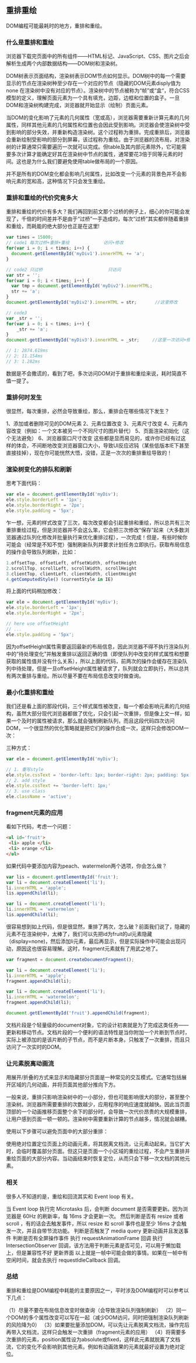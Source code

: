 ## 重排重绘
DOM编程可能最耗时的地方，重排和重绘。

### 什么是重排和重绘
浏览器下载完页面中的所有组件——HTML标记、JavaScript、CSS、图片之后会解析生成两个内部数据结构——DOM树和渲染树。

DOM树表示页面结构，渲染树表示DOM节点如何显示。DOM树中的每一个需要显示的节点在渲染树种至少存在一个对应的节点（隐藏的DOM元素disply值为none 在渲染树中没有对应的节点）。渲染树中的节点被称为“帧”或“盒“，符合CSS模型的定义，理解页面元素为一个具有填充，边距，边框和位置的盒子。一旦DOM和渲染树构建完成，浏览器就开始显示（绘制）页面元素。

当DOM的变化影响了元素的几何属性（宽或高），浏览器需要重新计算元素的几何属性，同样其他元素的几何属性和位置也会因此受到影响。浏览器会使渲染树中受到影响的部分失效，并重新构造渲染树。这个过程称为重排。完成重排后，浏览器会重新绘制受影响的部分到屏幕，该过程称为重绘。由于浏览器的流布局，对渲染树的计算通常只需要遍历一次就可以完成。但table及其内部元素除外，它可能需要多次计算才能确定好其在渲染树中节点的属性，通常要花3倍于同等元素的时间。这也是为什么我们要避免使用table做布局的一个原因。

并不是所有的DOM变化都会影响几何属性，比如改变一个元素的背景色并不会影响元素的宽和高，这种情况下只会发生重绘。

### 重排和重绘的代价究竟多大
重排和重绘的代价有多大？我们再回到前文那个过桥的例子上，细心的你可能会发现了，千倍的时间差并不是由于“过桥”一手造成的，每次“过桥”其实都伴随着重排和重绘，而耗能的绝大部分也正是在这里!
```js
var times = 15000;
// code1 每次过桥+重排+重绘             访问+修改
for(var i = 0; i < times; i++) {
  document.getElementById('myDiv1').innerHTML += 'a';
}

// code2 只过桥                         只访问
var str = '';
for(var i = 0; i < times; i++) {
  var tmp = document.getElementById('myDiv2').innerHTML;
  str += 'a';
}
document.getElementById('myDiv2').innerHTML = str;       //这里修改

// code3 
var _str = '';
for(var i = 0; i < times; i++) {
    _str += 'a';
}
document.getElementById('myDiv3').innerHTML = _str;     //这里一次访问+修改

// 1: 2874.619ms
// 2: 11.154ms
// 3: 1.282ms
```
数据是不会撒谎的，看到了吧，多次访问DOM对于重排和重绘来说，耗时简直不值一提了。
### 重排何时发生
很显然，每次重排，必然会导致重绘，那么，重排会在哪些情况下发生？

1、添加或者删除可见的DOM元素
2、元素位置改变
3、元素尺寸改变
4、元素内容改变（例如：一个文本被另一个不同尺寸的图片替代）
5、页面渲染初始化（这个无法避免）
6、浏览器窗口尺寸改变
这些都是显而易见的，或许你已经有过这样的体会，不间断地改变浏览器窗口大小，导致UI反应迟钝（某些低版本IE下甚至直接挂掉），现在你可能恍然大悟，没错，正是一次次的重排重绘导致的！

### 渲染树变化的排队和刷新
思考下面代码：
```js
var ele = document.getElementById('myDiv');
ele.style.borderLeft = '1px';
ele.style.borderRight = '2px';
ele.style.padding = '5px';
```

乍一想，元素的样式改变了三次，每次改变都会引起重排和重绘，所以总共有三次重排重绘过程，但是浏览器并不会这么笨，它会把三次修改“保存”起来（大多数浏览器通过队列化修改并批量执行来优化重排过程），一次完成！但是，有些时候你可能会（经常是不知不觉）强制刷新队列并要求计划任务立即执行。获取布局信息的操作会导致队列刷新，比如：
```js
1.offsetTop, offsetLeft, offsetWidth, offsetHeight
2.scrollTop, scrollLeft, scrollWidth, scrollHeight
3.clientTop, clientLeft, clientWidth, clientHeight
4.getComputedStyle() (currentStyle in IE)
```
将上面的代码稍加修改：
```js
var ele = document.getElementById('myDiv');
ele.style.borderLeft = '1px';
ele.style.borderRight = '2px';

// here use offsetHeight
// ...
ele.style.padding = '5px';
```

因为offsetHeight属性需要返回最新的布局信息，因此浏览器不得不执行渲染队列中的“待处理变化”并触发重排以返回正确的值（即使队列中改变的样式属性和想要获取的属性值并没有什么关系），所以上面的代码，前两次的操作会缓存在渲染队列中待处理，但是一旦offsetHeight属性被请求了，队列就会立即执行，所以总共有两次重排与重绘。所以尽量不要在布局信息改变时做查询。

### 最小化重排和重绘
我们还是看上面的那段代码，三个样式属性被改变，每一个都会影响元素的几何结构，虽然大部分现代浏览器都做了优化，只会引起一次重排，但是像上文一样，如果一个及时的属性被请求，那么就会强制刷新队列，而且这段代码四次访问DOM，一个很显然的优化策略就是把它们的操作合成一次，这样只会修改DOM一次：

三种方式：
```js
var ele = document.getElementById('myDiv');

// 1. 重写style
ele.style.cssText = 'border-left: 1px; border-right: 2px; padding: 5px;';
// 2. add style
ele.style.cssText += 'border-left: 1px;'
// 3. use class
ele.className = 'active';
```
### fragment元素的应用
看如下代码，考虑一个问题：
```html
<ul id='fruit'>
 <li> apple </li>
 <li> orange </li>
</ul>
```
如果代码中要添加内容为peach、watermelon两个选项，你会怎么做？
```js
var lis = document.getElementById('fruit');
var li = document.createElement('li');
li.innerHTML = 'apple';
lis.appendChild(li);

var li = document.createElement('li');
li.innerHTML = 'watermelon';
lis.appendChild(li);
```

很容易想到如上代码，但是很显然，重排了两次，怎么破？前面我们说了，隐藏的元素不在渲染树中，太棒了，我们可以先把id为fruit的ul元素隐藏（display=none)，然后添加li元素，最后再显示，但是实际操作中可能会出现闪动，原因这也很容易理解。这时，fragment元素就有了用武之地了。
```js
var fragment = document.createDocumentFragment();

var li = document.createElement('li');
li.innerHTML = 'apple';
fragment.appendChild(li);

var li = document.createElement('li');
li.innerHTML = 'watermelon';
fragment.appendChild(li);

document.getElementById('fruit').appendChild(fragment);
```
文档片段是个轻量级的document对象，它的设计初衷就是为了完成这类任务——更新和移动节点。文档片段的一个便利的语法特性是当你附加一个片断到节点时，实际上被添加的是该片断的子节点，而不是片断本身。只触发了一次重排，而且只访问了一次实时的DOM。

### 让元素脱离动画流
用展开/折叠的方式来显示和隐藏部分页面是一种常见的交互模式。它通常包括展开区域的几何动画，并将页面其他部分推向下方。

一般来说，重排只影响渲染树中的一小部分，但也可能影响很大的部分，甚至整个渲染树。浏览器所需要重排的次数越少，应用程序的响应速度就越快。因此当页面顶部的一个动画推移页面整个余下的部分时，会导致一次代价昂贵的大规模重排，让用户感到页面一顿一顿的。渲染树中需要重新计算的节点越多，情况就会越糟。

使用以下步骤可以避免页面中的大部分重排：

使用绝对位置定位页面上的动画元素，将其脱离文档流，让元素动起来。当它扩大时，会临时覆盖部分页面。但这只是页面一个小区域的重绘过程，不会产生重排并重绘页面的大部分内容。当动画结束时恢复定位，从而只会下移一次文档的其他元素。
### 相关
很多人不知道的是，重绘和回流其实和 Event loop 有关。

当 Event loop 执行完 Microtasks 后，会判断 document 是否需要更新。因为浏览器是 60Hz 的刷新率，每 16ms 才会更新一次。
然后判断是否有 resize 或者 scroll ，有的话会去触发事件，所以 resize 和 scroll 事件也是至少 16ms 才会触发一次，并且自带节流功能。
判断是否触发了 media query
更新动画并且发送事件
判断是否有全屏操作事件
执行 requestAnimationFrame 回调
执行 IntersectionObserver 回调，该方法用于判断元素是否可见，可以用于懒加载上，但是兼容性不好
更新界面
以上就是一帧中可能会做的事情。如果在一帧中有空闲时间，就会去执行 requestIdleCallback 回调。
### 总结

重排和重绘是DOM编程中耗能的主要原因之一，平时涉及DOM编程时可以参考以下几点：

（1）尽量不要在布局信息改变时做查询（会导致渲染队列强制刷新）
（2）同一个DOM的多个属性改变可以写在一起（减少DOM访问，同时把强制渲染队列刷新的风险降为0）
（3）如果要批量添加DOM，可以先让元素脱离文档流，操作完后再带入文档流，这样只会触发一次重排（fragment元素的应用）
（4）将需要多次重排的元素，position属性设为absolute或fixed，这样此元素就脱离了文档流，它的变化不会影响到其他元素。例如有动画效果的元素就最好设置为绝对定位。
